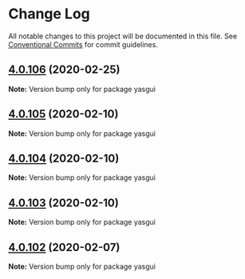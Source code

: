 # Change Log

All notable changes to this project will be documented in this file.
See [Conventional Commits](https://conventionalcommits.org) for commit guidelines.

## [4.0.106](https://github.com/TriplyDB/Yasgui/compare/v4.0.105...v4.0.106) (2020-02-25)

**Note:** Version bump only for package yasgui





## [4.0.105](https://github.com/TriplyDB/Yasgui/compare/v4.0.104...v4.0.105) (2020-02-10)

**Note:** Version bump only for package yasgui





## [4.0.104](https://github.com/TriplyDB/Yasgui/compare/v4.0.103...v4.0.104) (2020-02-10)

**Note:** Version bump only for package yasgui





## [4.0.103](https://github.com/TriplyDB/Yasgui/compare/v4.0.102...v4.0.103) (2020-02-10)

**Note:** Version bump only for package yasgui





## [4.0.102](https://github.com/TriplyDB/Yasgui/compare/v4.0.101...v4.0.102) (2020-02-07)

**Note:** Version bump only for package yasgui
